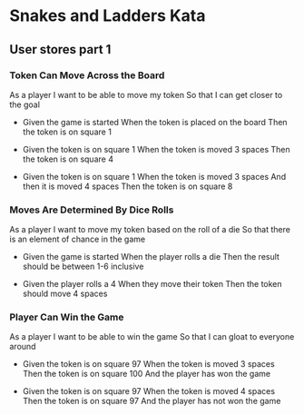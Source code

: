 # Snakes and Ladders Kata

## User stores part 1

### Token Can Move Across the Board

As a player
I want to be able to move my token
So that I can get closer to the goal

* Given the game is started
When the token is placed on the board
Then the token is on square 1

* Given the token is on square 1
When the token is moved 3 spaces
Then the token is on square 4

* Given the token is on square 1
When the token is moved 3 spaces
And then it is moved 4 spaces
Then the token is on square 8

### Moves Are Determined By Dice Rolls
As a player
I want to move my token based on the roll of a die
So that there is an element of chance in the game

* Given the game is started
When the player rolls a die
Then the result should be between 1-6 inclusive

* Given the player rolls a 4
When they move their token
Then the token should move 4 spaces

### Player Can Win the Game
As a player
I want to be able to win the game
So that I can gloat to everyone around

* Given the token is on square 97
When the token is moved 3 spaces
Then the token is on square 100
And the player has won the game

* Given the token is on square 97
When the token is moved 4 spaces
Then the token is on square 97
And the player has not won the game

